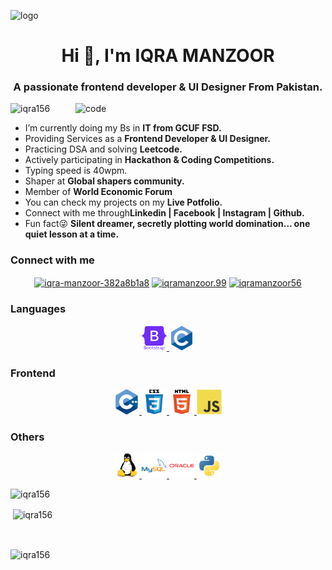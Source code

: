 ![logo](https://github.com/iqra156/iqra6915/blob/main/Tech%20photo.png)
<h1 align="center">Hi 👋, I'm IQRA MANZOOR</h1>
<h3 align="center">A passionate frontend developer & UI Designer From Pakistan.</h3>
<img align="right" alt="code" width="400" src="https://github.com/user-attachments/assets/68afafbe-edcb-4432-bc55-dd62afb85859" />

<p align="left"> <img src="https://komarev.com/ghpvc/?username=iqra156&label=Profile%20views&color=0e75b6&style=flat" alt="iqra156" /> </p>

-  I’m currently doing my Bs in **IT from GCUF FSD.**
-  Providing Services as a **Frontend Developer & UI Designer.**
-  Practicing DSA and solving **Leetcode.**
-  Actively participating in **Hackathon & Coding Competitions.**
-  Typing speed is 40wpm.
-  Shaper at **Global shapers community.**
-  Member of  **World Economic Forum**
-  You can check my projects on my **Live Potfolio.**
-  Connect with me through**Linkedin | Facebook | Instagram | Github.**
-  Fun fact😜 **Silent dreamer, secretly plotting world domination… one quiet lesson at a time.**
  

<h3 align="left">Connect with me</h3>
<p align="center">
<a href="https://linkedin.com/in/iqra-manzoor-382a8b1a8" target="blank"><img align="center" src="https://raw.githubusercontent.com/rahuldkjain/github-profile-readme-generator/master/src/images/icons/Social/linked-in-alt.svg" alt="iqra-manzoor-382a8b1a8" height="30" width="40" /></a>
<a href="https://instagram.com/iqramanzoor.99" target="blank"><img align="center" src="https://raw.githubusercontent.com/rahuldkjain/github-profile-readme-generator/master/src/images/icons/Social/instagram.svg" alt="iqramanzoor.99" height="30" width="40" /></a>
<a href="https://www.leetcode.com/iqramanzoor56" target="blank"><img align="center" src="https://raw.githubusercontent.com/rahuldkjain/github-profile-readme-generator/master/src/images/icons/Social/leet-code.svg" alt="iqramanzoor56" height="30" width="40" /></a>
</p>



<h3 align="left">Languages</h3>
<p align="center">
<a href="https://getbootstrap.com" target="_blank" rel="noreferrer"> <img src="https://raw.githubusercontent.com/devicons/devicon/master/icons/bootstrap/bootstrap-plain-wordmark.svg" alt="bootstrap" width="40" height="40"/> </a><a href="https://www.cprogramming.com/" target="_blank" rel="noreferrer"> <img src="https://raw.githubusercontent.com/devicons/devicon/master/icons/c/c-original.svg" alt="c" width="40" height="40"/> </a> </p>
<h3 align="left">Frontend</h3>
<p align="center">
<a href="https://www.w3schools.com/cpp/" target="_blank" rel="noreferrer"> <img src="https://raw.githubusercontent.com/devicons/devicon/master/icons/cplusplus/cplusplus-original.svg" alt="cplusplus" width="40" height="40"/> </a>
<a href="https://www.w3schools.com/css/" target="_blank" rel="noreferrer"> <img src="https://raw.githubusercontent.com/devicons/devicon/master/icons/css3/css3-original-wordmark.svg" alt="css3" width="40" height="40"/> </a><a href="https://www.w3.org/html/" target="_blank" rel="noreferrer"> <img src="https://raw.githubusercontent.com/devicons/devicon/master/icons/html5/html5-original-wordmark.svg" alt="html5" width="40" height="40"/> </a>
<a href="https://developer.mozilla.org/en-US/docs/Web/JavaScript" target="_blank" rel="noreferrer"> <img src="https://raw.githubusercontent.com/devicons/devicon/master/icons/javascript/javascript-original.svg" alt="javascript" width="40" height="40"/> </a></p>



<h3 align="left">Others</h3><p align="center">
<a href="https://www.linux.org/" target="_blank" rel="noreferrer"> <img src="https://raw.githubusercontent.com/devicons/devicon/master/icons/linux/linux-original.svg" alt="linux" width="40" height="40"/> </a> <a href="https://www.mysql.com/" target="_blank" rel="noreferrer"> <img src="https://raw.githubusercontent.com/devicons/devicon/master/icons/mysql/mysql-original-wordmark.svg" alt="mysql" width="40" height="40"/> </a>
<a href="https://www.oracle.com/" target="_blank" rel="noreferrer"> <img src="https://raw.githubusercontent.com/devicons/devicon/master/icons/oracle/oracle-original.svg" alt="oracle" width="40" height="40"/> </a>
<a href="https://www.python.org" target="_blank" rel="noreferrer"> <img src="https://raw.githubusercontent.com/devicons/devicon/master/icons/python/python-original.svg" alt="python" width="40" height="40"/> </a> </p>

<p><img align="left" src="https://github-readme-stats.vercel.app/api/top-langs?username=iqra156&show_icons=true&locale=en&layout=compact" alt="iqra156" /></p><br>
<p>&nbsp;<img align="center" src="https://github-readme-stats.vercel.app/api?username=iqra156&show_icons=true&locale=en" alt="iqra156" /></p><br>

<p><img align="center" src="https://github-readme-streak-stats.herokuapp.com/?user=iqra156&" alt="iqra156" /></p>
